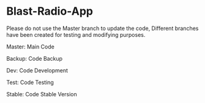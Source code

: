 # Blast-Radio-App
Please do not use the Master branch to update the code,
Different branches have been created for testing and modifying purposes.

Master: Main Code

Backup: Code Backup

Dev: Code Development

Test: Code Testing

Stable: Code Stable Version
